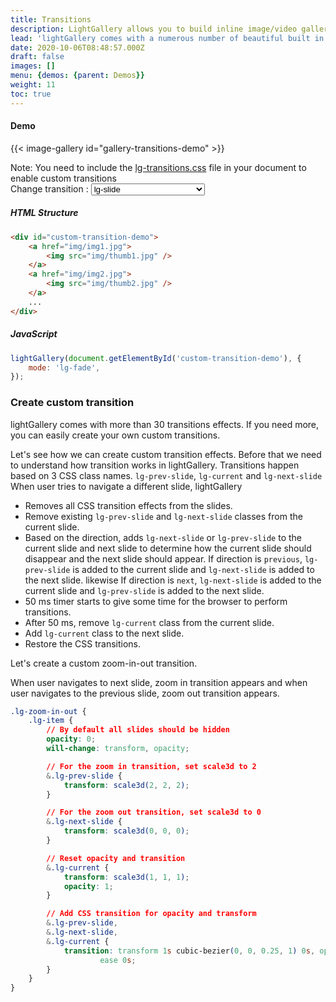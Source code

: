 ```yaml
---
title: Transitions
description: LightGallery allows you to build inline image/video galleries.
lead: 'lightGallery comes with a numerous number of beautiful built in transitions.  You can change the type of transitions by passing the transition name via mode option.  lightGallery uses Hardware-Accelerated CSS3 transitions for faster animation performance.  You can easily create your own beautiful custom transitions by updating the CSS transform values. '
date: 2020-10-06T08:48:57.000Z
draft: false
images: []
menu: {demos: {parent: Demos}}
weight: 11
toc: true
---
```


#### Demo

{{< image-gallery id="gallery-transitions-demo" >}}

<div class="alert alert-warning" role="alert">
    Note: You need to include the <a href="https://github.com/sachinchoolur/lightGallery/blob/master/dist/css/lg-transitions.css
">lg-transitions.css</a> file in your document to enable custom transitions
</div>

<div class="choose-select-option-wrap">
<span class="choose-select-option">Change transition : </span>
<select id="select-trans" class="mrb30 select">

<option selected="selected" value="lg-slide">lg-slide</option>
<option value="lg-fade">lg-fade</option>
<option value="lg-zoom-in">lg-zoom-in</option>
<option value="lg-zoom-in-big">lg-zoom-in-big</option>
<option value="lg-zoom-out">lg-zoom-out</option>
<option value="lg-zoom-out-big">lg-zoom-out-big</option>
<option value="lg-zoom-out-in">lg-zoom-out-in</option>
<option value="lg-zoom-in-out">lg-zoom-in-out</option>
<option value="lg-soft-zoom">lg-soft-zoom</option>
<option value="lg-scale-up">lg-scale-up</option>
<option value="lg-slide-circular">lg-slide-circular</option>
<option value="lg-slide-circular-vertical">lg-slide-circular-vertical</option>
<option value="lg-slide-vertical">lg-slide-vertical</option>
<option value="lg-slide-vertical-growth">lg-slide-vertical-growth</option>
<option value="lg-slide-skew-only">lg-slide-skew-only</option>
<option value="lg-slide-skew-only-rev">lg-slide-skew-only-rev</option>
<option value="lg-slide-skew-only-y">lg-slide-skew-only-y</option>
<option value="lg-slide-skew-only-y-rev">lg-slide-skew-only-y-rev</option>
<option value="lg-slide-skew">lg-slide-skew</option>
<option value="lg-slide-skew-rev">lg-slide-skew-rev</option>
<option value="lg-slide-skew-cross">lg-slide-skew-cross</option>
<option value="lg-slide-skew-cross-rev">lg-slide-skew-cross-rev</option>
<option value="lg-slide-skew-ver">lg-slide-skew-ver</option>
<option value="lg-slide-skew-ver-rev">lg-slide-skew-ver-rev</option>
<option value="lg-slide-skew-ver-cross">lg-slide-skew-ver-cross</option>
<option value="lg-slide-skew-ver-cross-rev">lg-slide-skew-ver-cross-rev</option>
<option value="lg-lollipop">lg-lollipop</option>
<option value="lg-lollipop-rev">lg-lollipop-rev</option>
<option value="lg-rotate">lg-rotate</option>
<option value="lg-rotate-rev">lg-rotate-rev</option>
<option value="lg-tube">lg-tube</option> </select>
</div>

##### HTML Structure

```html
<div id="custom-transition-demo">
    <a href="img/img1.jpg">
        <img src="img/thumb1.jpg" />
    </a>
    <a href="img/img2.jpg">
        <img src="img/thumb2.jpg" />
    </a>
    ...
</div>
```

##### JavaScript

```js
lightGallery(document.getElementById('custom-transition-demo'), {
    mode: 'lg-fade',
});
```

### Create custom transition

lightGallery comes with more than 30 transitions effects. If you need more, you
can easily create your own custom transitions.

Let's see how we can create custom transition effects. Before that we need to
understand how transition works in lightGallery. Transitions happen based on 3
CSS class names. `lg-prev-slide`, `lg-current` and `lg-next-slide` When user
tries to navigate a different slide, lightGallery

-   Removes all CSS transition effects from the slides.
-   Remove existing `lg-prev-slide` and `lg-next-slide` classes from the current
    slide.
-   Based on the direction, adds `lg-next-slide` or `lg-prev-slide` to the
    current slide and next slide to determine how the current slide should
    disappear and the next slide should appear. If direction is `previous`,
    `lg-prev-slide` is added to the current slide and `lg-next-slide` is added
    to the next slide. likewise If direction is `next`, `lg-next-slide` is added
    to the current slide and `lg-prev-slide` is added to the next slide.
-   50 ms timer starts to give some time for the browser to perform transitions.
-   After 50 ms, remove `lg-current` class from the current slide.
-   Add `lg-current` class to the next slide.
-   Restore the CSS transitions.

Let's create a custom zoom-in-out transition.

When user navigates to next slide, zoom in transition appears and when user
navigates to the previous slide, zoom out transition appears.

```css
.lg-zoom-in-out {
    .lg-item {
        // By default all slides should be hidden
        opacity: 0;
        will-change: transform, opacity;

        // For the zoom in transition, set scale3d to 2
        &.lg-prev-slide {
            transform: scale3d(2, 2, 2);
        }

        // For the zoom out transition, set scale3d to 0
        &.lg-next-slide {
            transform: scale3d(0, 0, 0);
        }

        // Reset opacity and transition
        &.lg-current {
            transform: scale3d(1, 1, 1);
            opacity: 1;
        }

        // Add CSS transition for opacity and transform
        &.lg-prev-slide,
        &.lg-next-slide,
        &.lg-current {
            transition: transform 1s cubic-bezier(0, 0, 0.25, 1) 0s, opacity 1s
                    ease 0s;
        }
    }
}
```
